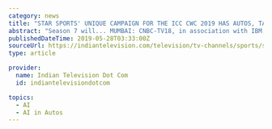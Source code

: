 ```yaml
---
category: news
title: "STAR SPORTS' UNIQUE CAMPAIGN FOR THE ICC CWC 2019 HAS AUTOS, TAXIS, AND BUSES TO SAY #LEJAYENGE!"
abstract: "Season 7 will... MUMBAI: CNBC-TV18, in association with IBM, hosted a special evening on June 20, 2019 for industry leaders on Building Cognitive Enterprises showcasing Global and Indian AI stories, which will help the entrepreneurs plan and run their ..."
publishedDateTime: 2019-05-28T03:33:00Z
sourceUrl: https://indiantelevision.com/television/tv-channels/sports/star-sports-unique-campaign-for-the-icc-cwc-2019-has-autos-taxis-and-buses-to-say-lejayenge-190528
type: article

provider:
  name: Indian Television Dot Com
  id: indiantelevisiondotcom

topics:
  - AI
  - AI in Autos
---
```

